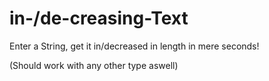 # in-/de-creasing-Text
Enter a String, get it in/decreased in length in mere seconds!

(Should work with any other type aswell)
